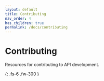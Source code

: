 ```yaml
---
layout: default
title: Contributing
nav_order: 4
has_children: true
permalink: /docs/contributing
---
```


# Contributing

Resources for contributing to API development.

{: .fs-6 .fw-300 }